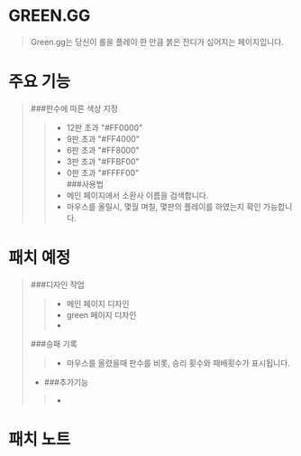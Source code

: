 # GREEN.GG
>Green.gg는 당신이 롤을 플레이 한 만큼 붉은 잔디가 심어지는 페이지입니다.
> 
# 주요 기능
> ###판수에 따른 색상 지정
> > - 12판 초과 "#FF0000"<br>
> > - 9판 초과 "#FF4000"<br>
> > - 6판 초과 "#FF8000"<br>
> > - 3판 초과 "#FFBF00"<br>
> > - 0판 초과 "#FFFF00"<br>
> ###사용법
> > - 메인 페이지에서 소환사 이름을 검색합니다.
> > - 마우스를 올릴시, 몇월 며칠, 몇판의 플레이를 하였는지 확인 가능합니다.
> 

# 패치 예정
> ###디자인 작업
> > - 메인 페이지 디자인
> > - green 페이지 디자인
> > - 
> ###승패 기록
> > - 마우스를 올렸을때 판수를 비롯, 승리 횟수와 패배횟수가 표시됩니다.<br>
> > 
> - ###추가기능
> > - 


# 패치 노트

> 
> 